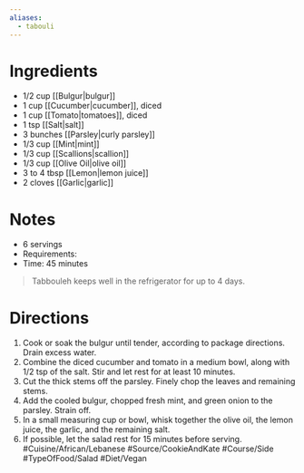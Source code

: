 ```yaml
---
aliases:
  - tabouli
---
```

# Ingredients
- 1/2 cup [[Bulgur|bulgur]]
- 1 cup [[Cucumber|cucumber]], diced
- 1 cup [[Tomato|tomatoes]], diced
- 1 tsp [[Salt|salt]]
- 3 bunches [[Parsley|curly parsley]]
- 1/3 cup [[Mint|mint]]
- 1/3 cup [[Scallions|scallion]]
- 1/3 cup [[Olive Oil|olive oil]]
- 3 to 4 tbsp [[Lemon|lemon juice]]
- 2 cloves [[Garlic|garlic]]
# Notes
- 6 servings
- Requirements: 
- Time: 45 minutes
> Tabbouleh keeps well in the refrigerator for up to 4 days.
# Directions
1. Cook or soak the bulgur until tender, according to package directions. Drain excess water.
2. Combine the diced cucumber and tomato in a medium bowl, along with 1/2 tsp of the salt. Stir and let rest for at least 10 minutes.
3. Cut the thick stems off the parsley. Finely chop the leaves and remaining stems.
4. Add the cooled bulgur, chopped fresh mint, and green onion to the parsley. Strain off.
5. In a small measuring cup or bowl, whisk together the olive oil, the lemon juice, the garlic, and the remaining salt. 
6. If possible, let the salad rest for 15 minutes before serving.
#Cuisine/African/Lebanese #Source/CookieAndKate #Course/Side #TypeOfFood/Salad #Diet/Vegan 